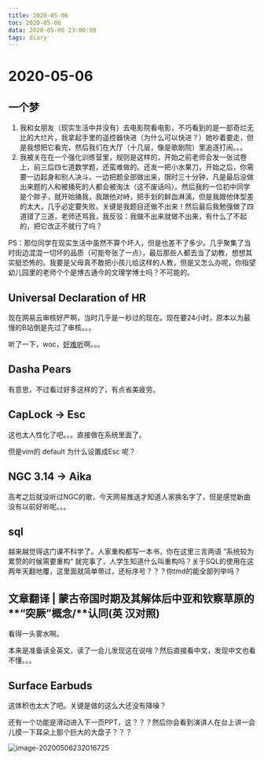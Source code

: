 ```yaml
---
title: 2020-05-06
toc: 2020-05-06
data: 2020-05-06 23:00:00
tags: diary
---
```



#  2020-05-06

## 一个梦

1. 我和女朋友（现实生活中并没有）去电影院看电影，不巧看到的是一部奇烂无比的大烂片，我拿起手里的遥控器快进（为什么可以快进？）她吵着要走，但是我想把它看完，然后我们在大厅（十几层，像是歌剧院）里追逐打闹。。。
2. 我被关在在一个强化训练营里，规则是这样的，开始之前老师会发一张试卷上，前三后四七道数学题，还蛮难做的。还发一把小水果刀，开始之后，你需要一边起身和别人决斗。一边把题全部做出来，限时三十分钟，凡是最后没做出来题的人和被捅死的人都会被淘汰（这不废话吗）。然后我的一位初中同学是个胖子，就开始捅我，我跟他对峙，把手划的鲜血淋漓，但是我跟他体型差的太大，几乎必定要失败。关键是我题目还做不出来！然后最后我勉强做了四道错了三道，老师还骂我，我反驳：我做不出来就做不出来，有什么了不起的，把它改正不就行了吗？

PS：那位同学在现实生活中虽然不算个坏人，但是也差不了多少。几乎聚集了当时街边混混一切坏的品质（可能夸张了一点），最后那些人都去当了幼教，想想其实挺恐怖的。我要是父母真不敢把小孩儿给这样的人教，但是又怎么办呢，你指望幼儿园里的老师个个是博古通今的文理学博士吗？不可能的。

## Universal Declaration of HR

现在网易云审核好严啊，当时几乎是一秒过的现在。现在要24小时，原本以为最慢的B站倒是先过了审核。。。

听了一下，woc，[好难听](http://music.163.com/dj?id=2067033186&userid=40456901)啊。。。



## Dasha Pears

有意思，不过看过好多这样的了，有点省美疲劳。

## CapLock -> Esc

这也太人性化了吧。。。直接做在系统里面了。

但是vim的 default 为什么设置成Esc 呢？

## NGC 3.14 -> Aika

高考之后就没听过NGC的歌，今天网易推送才知道人家换名字了，但是感觉新曲没有以前好听呢。。。

## sql

越来越觉得这门课不科学了。人家重构都写一本书，你在这里三言两语 ”系统较为累赘的时候需要重构“ 就完事了，人学生知道什么叫重构吗？关于SQL的使用在这两年天翻地覆，这里面就简单带过，还标序号？？？你tmd的能全部列举吗？

## 文章翻译 **|** 蒙古帝国时期及其解体后中亚和钦察草原的**“**突厥**”**概念**/**认同(英 汉对照)

看得一头雾水啊。

本来是准备读全英文，读了一会儿发现这在说啥？然后直接看中文，发现中文也看不懂。。。                                                                                                                                                                                                                                                                                                                                                                                                                                                                                                                                                                                                                                                                                                                                                                                                                                                                                                                                                                                                                                                                                                                                                                                                                                                                                                                                                                                                                                                                                                                                                                                                                                                                                                                                                                                                                                                                                                                                                                                                                                                                                                                                                                                                                                                                                                                                                                                                                                                                                                                                                                                                                                                                                                                                                                                                                                                                                                                                                                                                                                                                                                                                                                                                                                                                                                                                                                                                                                                                                                                                                                                                                                                                                                                                                                                                                                                                                                                                                                                                                                                                                               

## Surface Earbuds

这体积也太大了吧。关键是做的这么大还没有降噪？

还有一个功能是滑动进入下一页PPT，这？？？然后你会看到演讲人在台上讲一会儿摸一下耳朵上那个巨大的大盘子？？？

![image-20200506232016725](https://tva1.sinaimg.cn/large/007S8ZIlgy1gej54k3myuj30kh0rbn60.jpg)
